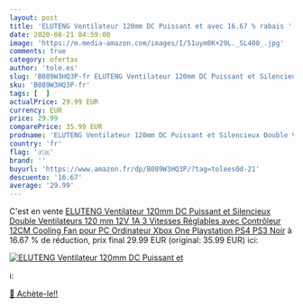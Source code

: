 ```yaml
---
layout: post
title: 'ELUTENG Ventilateur 120mm DC Puissant et avec 16.67 % rabais '
date: 2020-08-21 04:59:00
image: 'https://m.media-amazon.com/images/I/51uym8K+29L._SL400_.jpg'
comments: true
category: ofertas
author: 'tole.es'
slug: 'B089W3HQ3P-fr ELUTENG Ventilateur 120mm DC Puissant et Silencieux Double...'
sku: 'B089W3HQ3P-fr'
tags: [  ]
actualPrice: 29.99 EUR
currency: EUR
price: 29.99
comparePrice: 35.99 EUR
prodname: 'ELUTENG Ventilateur 120mm DC Puissant et Silencieux Double Ventilateurs 120 mm 12V 1A 3 Vitesses Réglables avec Contrôleur 12CM Cooling Fan pour PC Ordinateur Xbox One Playstation PS4 PS3  Noir'
country: 'fr'
flag: '🇫🇷'
brand: ''
buyurl: 'https://www.amazon.fr/dp/B089W3HQ3P/?tag=tolees0d-21'
descuento: '16.67'
average: '29.99'
---
```


C'est en vente [ELUTENG Ventilateur 120mm DC Puissant et Silencieux Double Ventilateurs 120 mm 12V 1A 3 Vitesses Réglables avec Contrôleur 12CM Cooling Fan pour PC Ordinateur Xbox One Playstation PS4 PS3  Noir](https://www.amazon.fr/dp/B089W3HQ3P/?tag=tolees0d-21)  à  16.67 % de réduction, prix final  29.99 EUR (original: 35.99 EUR) ici:

[![ELUTENG Ventilateur 120mm DC Puissant et](https://m.media-amazon.com/images/I/51uym8K+29L._SL400_.jpg)](https://www.amazon.fr/dp/B089W3HQ3P/?tag=tolees0d-21)

ℹ️:


[🛒 Achète-le!!](https://www.amazon.fr/dp/B089W3HQ3P/?tag=tolees0d-21)
